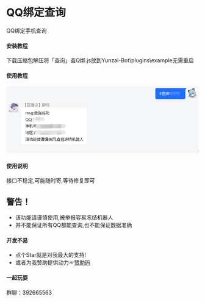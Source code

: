 # QQ绑定查询
QQ绑定手机查询

#### 安装教程

下载压缩包解压将「查询」查Q绑.js放到Yunzai-Bot\plugins\example无需重启

#### 使用教程
<p align="center">
<img width = "600" src="0.jpg">
</p>

#### 使用说明

接口不稳定,可能随时寄,等待修复即可

## 警告！
 * 该功能请谨慎使用,被举报容易冻结机器人
 * 并不能保证所有QQ都能查询,也不能保证数据准确
#### 开发不易
 * 点个Star就是对我最大的支持!
 * 或者为我赞助提供动力☞[赞助码](https://c2cpicdw.qpic.cn/offpic_new/0//3620060826-1519542571-298BB22C2AE09FC60AC3F3FDFBCA6842/0
)
#### 一起玩耍

群聊：392665563
